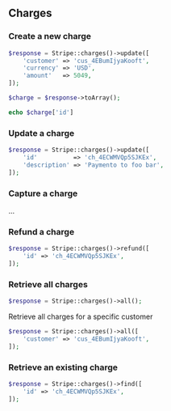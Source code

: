 ## Charges

### Create a new charge

```php
$response = Stripe::charges()->update([
	'customer' => 'cus_4EBumIjyaKooft',
	'currency' => 'USD',
	'amount'   => 5049,
]);

$charge = $response->toArray();

echo $charge['id']
```

### Update a charge

```php
$response = Stripe::charges()->update([
	'id'          => 'ch_4ECWMVQp5SJKEx',
	'description' => 'Paymento to foo bar',
]);
```

### Capture a charge

...

### Refund a charge

```php
$response = Stripe::charges()->refund([
	'id' => 'ch_4ECWMVQp5SJKEx',
]);
```

### Retrieve all charges

```php
$response = Stripe::charges()->all();
```

Retrieve all charges for a specific customer

```php
$response = Stripe::charges()->all([
	'customer' => 'cus_4EBumIjyaKooft',
]);
```

### Retrieve an existing charge

```php
$response = Stripe::charges()->find([
	'id' => 'ch_4ECWMVQp5SJKEx',
]);
```
